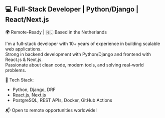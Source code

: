## 💻 Full-Stack Developer | Python/Django | React/Next.js

🌍 Remote-Ready | 🇳🇱 Based in the Netherlands

I'm a full-stack developer with 10+ years of experience in building scalable web applications.  
Strong in backend development with Python/Django and frontend with React.js & Next.js.  
Passionate about clean code, modern tools, and solving real-world problems.

🔧 Tech Stack:  
- Python, Django, DRF  
- React.js, Next.js  
- PostgreSQL, REST APIs, Docker, GitHub Actions  

📬 Open to remote opportunities worldwide!
